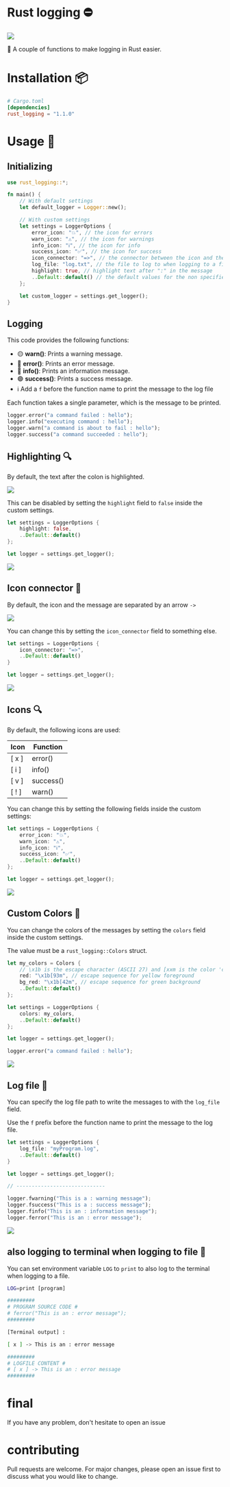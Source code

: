 # Rust logging ⛔

![](images/1.png)

💬 A couple of functions to make logging in Rust easier.

# Installation 📦

```toml
# Cargo.toml
[dependencies]
rust_logging = "1.1.0"
```

# Usage 📝

## Initializing

```rs
use rust_logging::*;

fn main() { 
    // With default settings
    let default_logger = Logger::new();

    // With custom settings
    let settings = LoggerOptions {
        error_icon: "💥", // the icon for errors
        warn_icon: "⚠️", // the icon for warnings
        info_icon: "ℹ️", // the icon for info
        success_icon: "✅", // the icon for success
        icon_connector: "=>", // the connector between the icon and the message
        log_file: "log.txt", // the file to log to when logging to a file
        highlight: true, // highlight text after ":" in the message
        ..Default::default() // the default values for the non specified settings
    };

    let custom_logger = settings.get_logger();
}
```

## Logging

This code provides the following functions:

- 🟡 **warn()**: Prints a warning message.
- 🔴 **error()**: Prints an error message.
- 🔵 **info()**: Prints an information message.
- 🟢 **success()**: Prints a success message.
- ℹ️ Add a `f` before the function name to print the message to the log file

Each function takes a single parameter, which is the message to be printed.

```rust
logger.error("a command failed : hello"); 
logger.info("executing command : hello");
logger.warn("a command is about to fail : hello");
logger.success("a command succeeded : hello");
```

## Highlighting 🔍

By default, the text after the colon is highlighted.

![](images/1.png)

This can be disabled by setting the `highlight` field to `false` inside the custom settings.

```rs
let settings = LoggerOptions {
    highlight: false,
    ..Default::default()
};

let logger = settings.get_logger();
```

![](images/2.png)

## Icon connector 🔗

By default, the icon and the message are separated by an arrow `->`

![](images/2.png)

You can change this by setting the `icon_connector` field to something else.

```rs
let settings = LoggerOptions {
    icon_connector: "=>",
    ..Default::default()
}

let logger = settings.get_logger();
```

![](images/3.png)

## Icons 🔍

By default, the following icons are used:

| Icon  | Function  |
| ----- | --------- |
| [ x ] | error()   |
| [ i ] | info()    |
| [ v ] | success() |
| [ ! ] | warn()    |

You can change this by setting the following fields inside the custom settings:

```rust
let settings = LoggerOptions {
    error_icon: "💥",
    warn_icon: "⚠️",
    info_icon: "ℹ️",
    success_icon: "✅",
    ..Default::default()
};

let logger = settings.get_logger();
```

![](images/4.png)

## Custom Colors 🎨

You can change the colors of the messages by setting the `colors` field inside the custom settings.

The value must be a `rust_logging::Colors` struct.

```rust
let my_colors = Colors {
    // \x1b is the escape character (ASCII 27) and [xxm is the color 'code'
    red: "\x1b[93m", // escape sequence for yellow foreground
    bg_red: "\x1b[42m", // escape sequence for green background
    ..Default::default()
};

let settings = LoggerOptions {
    colors: my_colors,
    ..Default::default()
};

let logger = settings.get_logger();

logger.error("a command failed : hello");
```

![](images/6.png)

## Log file 📄

You can specify the log file path to write the messages to with the `log_file` field.

Use the `f` prefix before the function name to print the message to the log file.

```rust
let settings = LoggerOptions {
    log_file: "myProgram.log",
    ..Default::default()
}

let logger = settings.get_logger();

// -----------------------------

logger.fwarning("This is a : warning message");
logger.fsuccess("This is a : success message");
logger.finfo("This is an : information message");
logger.ferror("This is an : error message");
```

![](images/5.png)

## also logging to terminal when logging to file 📄

You can set environment variable `LOG` to `print` to also log to the terminal when logging to a file.

```bash
LOG=print [program]

#########
# PROGRAM SOURCE CODE #
# ferror("This is an : error message");
#########

[Terminal output] : 

[ x ] -> This is an : error message

#########
# LOGFILE CONTENT #
# [ x ] -> This is an : error message
#########
```

# final

If you have any problem, don't hesitate to open an issue

# contributing

Pull requests are welcome. For major changes, please open an issue first to discuss what you would like to change.

<a href="https://github.com/SkwalExe#ukraine"><img src="https://raw.githubusercontent.com/SkwalExe/SkwalExe/main/ukraine.jpg" width="100%" height="15px" /></a>
